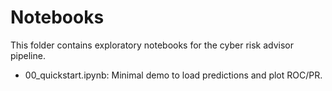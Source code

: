 # Notebooks

This folder contains exploratory notebooks for the cyber risk advisor pipeline.

- 00_quickstart.ipynb: Minimal demo to load predictions and plot ROC/PR.


